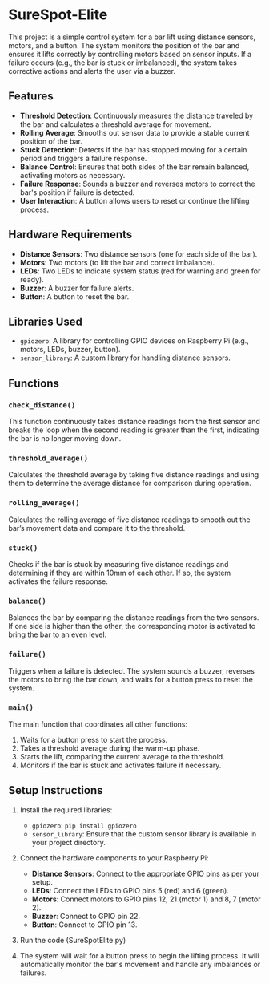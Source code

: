 # SureSpot-Elite
This project is a simple control system for a bar lift using distance sensors, motors, and a button. The system monitors the position of the bar and ensures it lifts correctly by controlling motors based on sensor inputs. If a failure occurs (e.g., the bar is stuck or imbalanced), the system takes corrective actions and alerts the user via a buzzer.

## Features
- **Threshold Detection**: Continuously measures the distance traveled by the bar and calculates a threshold average for movement.
- **Rolling Average**: Smooths out sensor data to provide a stable current position of the bar.
- **Stuck Detection**: Detects if the bar has stopped moving for a certain period and triggers a failure response.
- **Balance Control**: Ensures that both sides of the bar remain balanced, activating motors as necessary.
- **Failure Response**: Sounds a buzzer and reverses motors to correct the bar's position if failure is detected.
- **User Interaction**: A button allows users to reset or continue the lifting process.

## Hardware Requirements
- **Distance Sensors**: Two distance sensors (one for each side of the bar).
- **Motors**: Two motors (to lift the bar and correct imbalance).
- **LEDs**: Two LEDs to indicate system status (red for warning and green for ready).
- **Buzzer**: A buzzer for failure alerts.
- **Button**: A button to reset the bar.

## Libraries Used
- `gpiozero`: A library for controlling GPIO devices on Raspberry Pi (e.g., motors, LEDs, buzzer, button).
- `sensor_library`: A custom library for handling distance sensors.

## Functions

### `check_distance()`
This function continuously takes distance readings from the first sensor and breaks the loop when the second reading is greater than the first, indicating the bar is no longer moving down.

### `threshold_average()`
Calculates the threshold average by taking five distance readings and using them to determine the average distance for comparison during operation.

### `rolling_average()`
Calculates the rolling average of five distance readings to smooth out the bar’s movement data and compare it to the threshold.

### `stuck()`
Checks if the bar is stuck by measuring five distance readings and determining if they are within 10mm of each other. If so, the system activates the failure response.

### `balance()`
Balances the bar by comparing the distance readings from the two sensors. If one side is higher than the other, the corresponding motor is activated to bring the bar to an even level.

### `failure()`
Triggers when a failure is detected. The system sounds a buzzer, reverses the motors to bring the bar down, and waits for a button press to reset the system.

### `main()`
The main function that coordinates all other functions:
1. Waits for a button press to start the process.
2. Takes a threshold average during the warm-up phase.
3. Starts the lift, comparing the current average to the threshold.
4. Monitors if the bar is stuck and activates failure if necessary.

## Setup Instructions

1. Install the required libraries:
   - `gpiozero`: `pip install gpiozero`
   - `sensor_library`: Ensure that the custom sensor library is available in your project directory.

2. Connect the hardware components to your Raspberry Pi:
   - **Distance Sensors**: Connect to the appropriate GPIO pins as per your setup.
   - **LEDs**: Connect the LEDs to GPIO pins 5 (red) and 6 (green).
   - **Motors**: Connect motors to GPIO pins 12, 21 (motor 1) and 8, 7 (motor 2).
   - **Buzzer**: Connect to GPIO pin 22.
   - **Button**: Connect to GPIO pin 13.

3. Run the code (SureSpotElite.py)
4. The system will wait for a button press to begin the lifting process. It will automatically monitor the bar's movement and handle any imbalances or failures.
